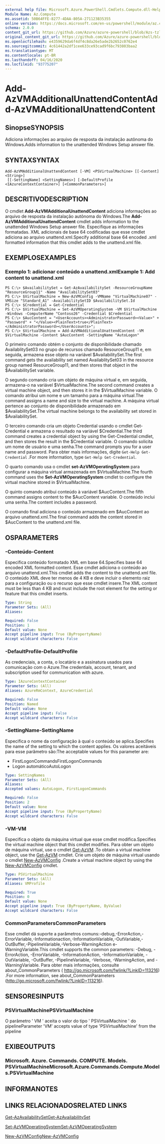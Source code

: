 ```yaml
---
external help file: Microsoft.Azure.PowerShell.Cmdlets.Compute.dll-Help-Help.xml
Module Name: Az.Compute
ms.assetid: 50B64FFE-8277-4DAA-805A-271123B35355
online version: https://docs.microsoft.com/en-us/powershell/module/az.compute/add-azvmadditionalunattendcontent
schema: 2.0.0
content_git_url: https://github.com/Azure/azure-powershell/blob/Azs-tzl/src/Compute/Compute/help/Add-AzVMAdditionalUnattendContent.md
original_content_git_url: https://github.com/Azure/azure-powershell/blob/Azs-tzl/src/Compute/Compute/help/Add-AzVMAdditionalUnattendContent.md
ms.openlocfilehash: e4359629da6f4df4c8da26e5ade2b2652c0762e4
ms.sourcegitcommit: 4c61442a2df1cee633ce93cad9f6bc793803baa2
ms.translationtype: MT
ms.contentlocale: pt-BR
ms.lasthandoff: 04/16/2020
ms.locfileid: "93775207"
---
```

# <span data-ttu-id="cc17d-101">Add-AzVMAdditionalUnattendContent</span><span class="sxs-lookup"><span data-stu-id="cc17d-101">Add-AzVMAdditionalUnattendContent</span></span>

## <span data-ttu-id="cc17d-102">Sinopse</span><span class="sxs-lookup"><span data-stu-id="cc17d-102">SYNOPSIS</span></span>
<span data-ttu-id="cc17d-103">Adiciona informações ao arquivo de resposta da instalação autônoma do Windows.</span><span class="sxs-lookup"><span data-stu-id="cc17d-103">Adds information to the unattended Windows Setup answer file.</span></span>

## <span data-ttu-id="cc17d-104">SYNTAX</span><span class="sxs-lookup"><span data-stu-id="cc17d-104">SYNTAX</span></span>

```
Add-AzVMAdditionalUnattendContent [-VM] <PSVirtualMachine> [[-Content] <String>]
 [[-SettingName] <SettingNames>] [-DefaultProfile <IAzureContextContainer>] [<CommonParameters>]
```

## <span data-ttu-id="cc17d-105">DESCRITIVO</span><span class="sxs-lookup"><span data-stu-id="cc17d-105">DESCRIPTION</span></span>
<span data-ttu-id="cc17d-106">O cmdlet **Add-AzVMAdditionalUnattendContent** adiciona informações ao arquivo de resposta da instalação autônoma do Windows.</span><span class="sxs-lookup"><span data-stu-id="cc17d-106">The **Add-AzVMAdditionalUnattendContent** cmdlet adds information to the unattended Windows Setup answer file.</span></span>
<span data-ttu-id="cc17d-107">Especifique as informações formatadas. XML adicionais de base 64 codificadas que esse cmdlet adiciona ao arquivo unattend.xml.</span><span class="sxs-lookup"><span data-stu-id="cc17d-107">Specify additional base 64 encoded .xml formatted information that this cmdlet adds to the unattend.xml file.</span></span>

## <span data-ttu-id="cc17d-108">EXEMPLOS</span><span class="sxs-lookup"><span data-stu-id="cc17d-108">EXAMPLES</span></span>

### <span data-ttu-id="cc17d-109">Exemplo 1: adicionar conteúdo a unattend.xml</span><span class="sxs-lookup"><span data-stu-id="cc17d-109">Example 1: Add content to unattend.xml</span></span>
```
PS C:\> $AvailabilitySet = Get-AzAvailabilitySet -ResourceGroupName "ResourceGroup11" -Name "AvailabilitySet03"
PS C:\> $VirtualMachine = New-AzVMConfig -VMName "VirtualMachine07" -VMSize "Standard_A1" -AvailabilitySetID $AvailabilitySet.Id 
PS C:\> $Credential = Get-Credential
PS C:\> $VirtualMachine = Set-AzVMOperatingSystem -VM $VirtualMachine  -Windows -ComputerName "Contoso26" -Credential $Credential
PS C:\> $AucContent = "<UserAccounts><AdministratorPassword><Value>" + "Password" + "</Value><PlainText>true</PlainText></AdministratorPassword></UserAccounts>";
PS C:\> $VirtualMachine = Add-AzVMAdditionalUnattendContent -VM $VirtualMachine -Content $AucContent -SettingName "AutoLogon"
```

<span data-ttu-id="cc17d-110">O primeiro comando obtém o conjunto de disponibilidade chamado AvailablitySet03 no grupo de recursos chamado ResourceGroup11 e, em seguida, armazena esse objeto na variável $AvailabilitySet.</span><span class="sxs-lookup"><span data-stu-id="cc17d-110">The first command gets the availability set named AvailablitySet03 in the resource group named ResourceGroup11, and then stores that object in the $AvailabilitySet variable.</span></span>

<span data-ttu-id="cc17d-111">O segundo comando cria um objeto de máquina virtual e, em seguida, armazena-o na variável $VirtualMachine.</span><span class="sxs-lookup"><span data-stu-id="cc17d-111">The second command creates a virtual machine object, and then stores it in the $VirtualMachine variable.</span></span>
<span data-ttu-id="cc17d-112">O comando atribui um nome e um tamanho para a máquina virtual.</span><span class="sxs-lookup"><span data-stu-id="cc17d-112">The command assigns a name and size to the virtual machine.</span></span>
<span data-ttu-id="cc17d-113">A máquina virtual pertence ao conjunto de disponibilidade armazenado em $AvailabilitySet.</span><span class="sxs-lookup"><span data-stu-id="cc17d-113">The virtual machine belongs to the availability set stored in $AvailabilitySet.</span></span>

<span data-ttu-id="cc17d-114">O terceiro comando cria um objeto Credential usando o cmdlet Get-Credential e armazena o resultado na variável $Credential.</span><span class="sxs-lookup"><span data-stu-id="cc17d-114">The third command creates a credential object by using the Get-Credential cmdlet, and then stores the result in the $Credential variable.</span></span>
<span data-ttu-id="cc17d-115">O comando solicita um nome de usuário e uma senha.</span><span class="sxs-lookup"><span data-stu-id="cc17d-115">The command prompts you for a user name and password.</span></span>
<span data-ttu-id="cc17d-116">Para obter mais informações, digite `Get-Help Get-Credential` .</span><span class="sxs-lookup"><span data-stu-id="cc17d-116">For more information, type `Get-Help Get-Credential`.</span></span>

<span data-ttu-id="cc17d-117">O quarto comando usa o cmdlet **set-AzVMOperatingSystem** para configurar a máquina virtual armazenada em $VirtualMachine.</span><span class="sxs-lookup"><span data-stu-id="cc17d-117">The fourth command uses the **Set-AzVMOperatingSystem** cmdlet to configure the virtual machine stored in $VirtualMachine.</span></span>

<span data-ttu-id="cc17d-118">O quinto comando atribui conteúdo à variável $AucContent.</span><span class="sxs-lookup"><span data-stu-id="cc17d-118">The fifth command assigns content to the $AucContent variable.</span></span>
<span data-ttu-id="cc17d-119">O conteúdo inclui uma senha.</span><span class="sxs-lookup"><span data-stu-id="cc17d-119">The content includes a password.</span></span>

<span data-ttu-id="cc17d-120">O comando final adiciona o conteúdo armazenado em $AucContent ao arquivo unattend.xml.</span><span class="sxs-lookup"><span data-stu-id="cc17d-120">The final command adds the content stored in $AucContent to the unattend.xml file.</span></span>

## <span data-ttu-id="cc17d-121">OS</span><span class="sxs-lookup"><span data-stu-id="cc17d-121">PARAMETERS</span></span>

### <span data-ttu-id="cc17d-122">-Conteúdo</span><span class="sxs-lookup"><span data-stu-id="cc17d-122">-Content</span></span>
<span data-ttu-id="cc17d-123">Especifica conteúdo formatado XML em base 64.</span><span class="sxs-lookup"><span data-stu-id="cc17d-123">Specifies base 64 encoded XML formatted content.</span></span>
<span data-ttu-id="cc17d-124">Esse cmdlet adiciona o conteúdo ao arquivo unattend.xml.</span><span class="sxs-lookup"><span data-stu-id="cc17d-124">This cmdlet adds the content to the unattend.xml file.</span></span>
<span data-ttu-id="cc17d-125">O conteúdo XML deve ter menos de 4 KB e deve incluir o elemento raiz para a configuração ou o recurso que esse cmdlet insere.</span><span class="sxs-lookup"><span data-stu-id="cc17d-125">The XML content must be less than 4 KB and must include the root element for the setting or feature that this cmdlet inserts.</span></span>

```yaml
Type: String
Parameter Sets: (All)
Aliases: 

Required: False
Position: 1
Default value: None
Accept pipeline input: True (ByPropertyName)
Accept wildcard characters: False
```

### <span data-ttu-id="cc17d-126">-DefaultProfile</span><span class="sxs-lookup"><span data-stu-id="cc17d-126">-DefaultProfile</span></span>
<span data-ttu-id="cc17d-127">As credenciais, a conta, o locatário e a assinatura usados para comunicação com o Azure.</span><span class="sxs-lookup"><span data-stu-id="cc17d-127">The credentials, account, tenant, and subscription used for communication with azure.</span></span>

```yaml
Type: IAzureContextContainer
Parameter Sets: (All)
Aliases: AzureRmContext, AzureCredential

Required: False
Position: Named
Default value: None
Accept pipeline input: False
Accept wildcard characters: False
```

### <span data-ttu-id="cc17d-128">-SettingName</span><span class="sxs-lookup"><span data-stu-id="cc17d-128">-SettingName</span></span>
<span data-ttu-id="cc17d-129">Especifica o nome da configuração à qual o conteúdo se aplica.</span><span class="sxs-lookup"><span data-stu-id="cc17d-129">Specifies the name of the setting to which the content applies.</span></span>
<span data-ttu-id="cc17d-130">Os valores aceitáveis para esse parâmetro são:</span><span class="sxs-lookup"><span data-stu-id="cc17d-130">The acceptable values for this parameter are:</span></span>

- <span data-ttu-id="cc17d-131">FirstLogonCommands</span><span class="sxs-lookup"><span data-stu-id="cc17d-131">FirstLogonCommands</span></span>
- <span data-ttu-id="cc17d-132">Logon automático</span><span class="sxs-lookup"><span data-stu-id="cc17d-132">AutoLogon</span></span>

```yaml
Type: SettingNames
Parameter Sets: (All)
Aliases: 
Accepted values: AutoLogon, FirstLogonCommands

Required: False
Position: 2
Default value: None
Accept pipeline input: True (ByPropertyName)
Accept wildcard characters: False
```

### <span data-ttu-id="cc17d-133">-VM</span><span class="sxs-lookup"><span data-stu-id="cc17d-133">-VM</span></span>
<span data-ttu-id="cc17d-134">Especifica o objeto da máquina virtual que esse cmdlet modifica.</span><span class="sxs-lookup"><span data-stu-id="cc17d-134">Specifies the virtual machine object that this cmdlet modifies.</span></span>
<span data-ttu-id="cc17d-135">Para obter um objeto de máquina virtual, use o cmdlet [Get-AzVM](./Get-AzVM.md) .</span><span class="sxs-lookup"><span data-stu-id="cc17d-135">To obtain a virtual machine object, use the [Get-AzVM](./Get-AzVM.md) cmdlet.</span></span>
<span data-ttu-id="cc17d-136">Crie um objeto de máquina virtual usando o cmdlet [New-AzVMConfig](./New-AzVMConfig.md) .</span><span class="sxs-lookup"><span data-stu-id="cc17d-136">Create a virtual machine object by using the [New-AzVMConfig](./New-AzVMConfig.md) cmdlet.</span></span>

```yaml
Type: PSVirtualMachine
Parameter Sets: (All)
Aliases: VMProfile

Required: True
Position: 0
Default value: None
Accept pipeline input: True (ByPropertyName, ByValue)
Accept wildcard characters: False
```

### <span data-ttu-id="cc17d-137">CommonParameters</span><span class="sxs-lookup"><span data-stu-id="cc17d-137">CommonParameters</span></span>
<span data-ttu-id="cc17d-138">Esse cmdlet dá suporte a parâmetros comuns:-debug,-ErrorAction,-ErrorVariable,-Informationaction,-InformationVariable,-OutVariable,-OutBuffer,-PipelineVariable,-Verbose-WarningAction e-WarningVariable.</span><span class="sxs-lookup"><span data-stu-id="cc17d-138">This cmdlet supports the common parameters: -Debug, -ErrorAction, -ErrorVariable, -InformationAction, -InformationVariable, -OutVariable, -OutBuffer, -PipelineVariable, -Verbose, -WarningAction, and -WarningVariable.</span></span> <span data-ttu-id="cc17d-139">Para obter mais informações, consulte about_CommonParameters ( http://go.microsoft.com/fwlink/?LinkID=113216) .</span><span class="sxs-lookup"><span data-stu-id="cc17d-139">For more information, see about_CommonParameters (http://go.microsoft.com/fwlink/?LinkID=113216).</span></span>

## <span data-ttu-id="cc17d-140">SENSORES</span><span class="sxs-lookup"><span data-stu-id="cc17d-140">INPUTS</span></span>

### <span data-ttu-id="cc17d-141">PSVirtualMachine</span><span class="sxs-lookup"><span data-stu-id="cc17d-141">PSVirtualMachine</span></span>
<span data-ttu-id="cc17d-142">O parâmetro ' VM ' aceita o valor do tipo ' PSVirtualMachine ' do pipeline</span><span class="sxs-lookup"><span data-stu-id="cc17d-142">Parameter 'VM' accepts value of type 'PSVirtualMachine' from the pipeline</span></span>

## <span data-ttu-id="cc17d-143">EXIBE</span><span class="sxs-lookup"><span data-stu-id="cc17d-143">OUTPUTS</span></span>

### <span data-ttu-id="cc17d-144">Microsoft. Azure. Commands. COMPUTE. Models. PSVirtualMachine</span><span class="sxs-lookup"><span data-stu-id="cc17d-144">Microsoft.Azure.Commands.Compute.Models.PSVirtualMachine</span></span>

## <span data-ttu-id="cc17d-145">INFORMA</span><span class="sxs-lookup"><span data-stu-id="cc17d-145">NOTES</span></span>

## <span data-ttu-id="cc17d-146">LINKS RELACIONADOS</span><span class="sxs-lookup"><span data-stu-id="cc17d-146">RELATED LINKS</span></span>

[<span data-ttu-id="cc17d-147">Get-AzAvailabilitySet</span><span class="sxs-lookup"><span data-stu-id="cc17d-147">Get-AzAvailabilitySet</span></span>](./Get-AzAvailabilitySet.md)

[<span data-ttu-id="cc17d-148">Set-AzVMOperatingSystem</span><span class="sxs-lookup"><span data-stu-id="cc17d-148">Set-AzVMOperatingSystem</span></span>](./Set-AzVMOperatingSystem.md)

[<span data-ttu-id="cc17d-149">New-AzVMConfig</span><span class="sxs-lookup"><span data-stu-id="cc17d-149">New-AzVMConfig</span></span>](./New-AzVMConfig.md)
